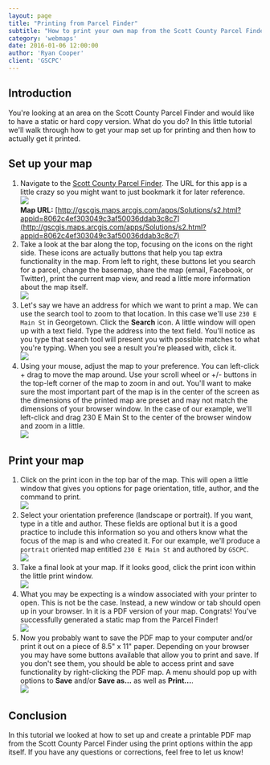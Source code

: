 ```yaml
---
layout: page
title: "Printing from Parcel Finder"
subtitle: "How to print your own map from the Scott County Parcel Finder"
category: 'webmaps'
date: 2016-01-06 12:00:00
author: 'Ryan Cooper'
client: 'GSCPC'
---
```


## Introduction

You're looking at an area on the Scott County Parcel Finder and would like to have a static or hard copy version. What do you do? In this little tutorial we'll walk through how to get your map set up for printing and then how to actually get it printed.

## Set up your map

1. Navigate to the [Scott County Parcel Finder](http://gscgis.maps.arcgis.com/apps/Solutions/s2.html?appid=8062c4ef303049c3af50036ddab3c8c7). The URL for this app is a little crazy so you might want to just bookmark it for later reference.<br>![](http://i1368.photobucket.com/albums/ag172/gscplanning/tutorials/print-from-parcel-finder/00_print1_zpslmnmqgri.png)<br>**Map URL:** [http://gscgis.maps.arcgis.com/apps/Solutions/s2.html?appid=8062c4ef303049c3af50036ddab3c8c7](http://gscgis.maps.arcgis.com/apps/Solutions/s2.html?appid=8062c4ef303049c3af50036ddab3c8c7)
2. Take a look at the bar along the top, focusing on the icons on the right side. These icons are actually buttons that help you tap extra functionality in the map. From left to right, these buttons let you search for a parcel, change the basemap, share the map (email, Facebook, or Twitter), print the current map view, and read a little more information about the map itself.<br>![](http://i1368.photobucket.com/albums/ag172/gscplanning/tutorials/print-from-parcel-finder/00_print2_zpsviydb6ul.png)
3. Let's say we have an address for which we want to print a map. We can use the search tool to zoom to that location. In this case we'll use `230 E Main St` in Georgetown. Click the **Search** icon. A little window will open up with a text field. Type the address into the text field. You'll notice as you type that search tool will present you with possible matches to what you're typing. When you see a result you're pleased with, click it.<br>![](http://i1368.photobucket.com/albums/ag172/gscplanning/tutorials/print-from-parcel-finder/00_print3_zpsmcmsrmjx.gif)
4. Using your mouse, adjust the map to your preference. You can left-click + drag to move the map around. Use your scroll wheel or +/- buttons in the top-left corner of the map to zoom in and out. You'll want to make sure the most important part of the map is in the center of the screen as the dimensions of the printed map are preset and may not match the dimensions of your browser window. In the case of our example, we'll left-click and drag 230 E Main St to the center of the browser window and zoom in a little.<br>![](http://i1368.photobucket.com/albums/ag172/gscplanning/tutorials/print-from-parcel-finder/00_print4_zpsycrkhodc.gif)

## Print your map

1. Click on the print icon in the top bar of the map. This will open a little window that gives you options for page orientation, title, author, and the command to print.<br>![](http://i1368.photobucket.com/albums/ag172/gscplanning/tutorials/print-from-parcel-finder/00_print5_zpsoftozegz.png)
2. Select your orientation preference (landscape or portrait). If you want, type in a title and author. These fields are optional but it is a good practice to include this information so you and others know what the focus of the map is and who created it. For our example, we'll produce a `portrait` oriented map entitled `230 E Main St` and authored by `GSCPC`.<br>![](http://i1368.photobucket.com/albums/ag172/gscplanning/tutorials/print-from-parcel-finder/00_print6_zpsojitksms.png)
3. Take a final look at your map. If it looks good, click the print icon within the little print window.<br>![](http://i1368.photobucket.com/albums/ag172/gscplanning/tutorials/print-from-parcel-finder/00_print7_zpszdcottrj.png)
4. What you may be expecting is a window associated with your printer to open. This is not be the case. Instead, a new window or tab should open up in your browser. In it is a PDF version of your map. Congrats! You've successfully generated a static map from the Parcel Finder!<br>![](http://i1368.photobucket.com/albums/ag172/gscplanning/tutorials/print-from-parcel-finder/00_print8_zpsaye5jfys.png) 
5. Now you probably want to save the PDF map to your computer and/or print it out on a piece of 8.5" x 11" paper. Depending on your browser you may have some buttons available that allow you to print and save. If you don't see them, you should be able to access print and save functionality by right-clicking the PDF map. A menu should pop up with options to **Save** and/or **Save as...** as well as **Print...**.<br>![](http://i1368.photobucket.com/albums/ag172/gscplanning/tutorials/print-from-parcel-finder/00_print9_zps69htuhuz.png)

## Conclusion

In this tutorial we looked at how to set up and create a printable PDF map from the Scott County Parcel Finder using the print options within the app itself. If you have any questions or corrections, feel free to let us know!

